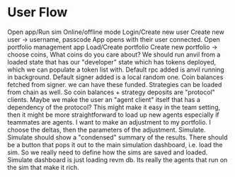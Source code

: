 # User Flow

Open app/Run sim
Online/offline mode
Login/Create new user
Create new user -> username, passcode
App opens with their user connected.
Open portfolio management app
Load/Create portfolio
Create new portfolio -> choose coins, What coins do you care about? We should run anvil from a loaded state that has our "developer" state which has tokens deployed, which we can populate a token list with.
Default rpc added is anvil running in background.
Default signer added is a local random one.
Coin balances fetched from signer. we can have these funded.
Strategies can be loaded from chain as well. So coin balances + strategy deposits are "protocol" clients. Maybe we make the user an "agent client" itself that has a dependency of the protocol?
This might make it easy in the team setting, then it might be more straightforward to load up new agents especially if teammates are agents.
I want to make an adjustment to my portfolio.
I choose the deltas, then the parameters of the adjustment. Simulate.
Simulate should show a "condensed" summary of the results. There should be a button that pops it out to the main simulation dashboard, i.e. load the sim. So we really need to define how the sims are saved and loaded.
Simulate dashboard is just loading revm db. Its really the agents that run on the sim that make it rich.